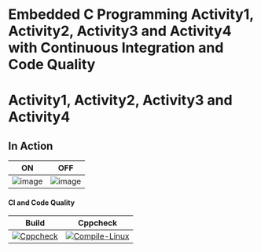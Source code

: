 # Embedded C Programming Activity1, Activity2, Activity3 and Activity4 with Continuous Integration and Code Quality

# Activity1, Activity2, Activity3 and Activity4

## In Action

|ON|OFF|
|:--:|:--:|
|![image](https://user-images.githubusercontent.com/42568338/116529817-f45da400-a8fa-11eb-839e-e9fffcade8a8.png)|![image](https://user-images.githubusercontent.com/42568338/116529877-05a6b080-a8fb-11eb-8b3b-73de91a48ff4.png)|

#### CI and Code Quality

|Build|Cppcheck|
|:--:|:--:|
|[![Cppcheck](https://github.com/swapnilkhandekar999/CaseStudyEmbedded/actions/workflows/CodeQulaity.yml/badge.svg)](https://github.com/swapnilkhandekar999/CaseStudyEmbedded/actions/workflows/CodeQulaity.yml)|[![Compile-Linux](https://github.com/swapnilkhandekar999/CaseStudyEmbedded/actions/workflows/Compile.yml/badge.svg)](https://github.com/swapnilkhandekar999/CaseStudyEmbedded/actions/workflows/Compile.yml)|
